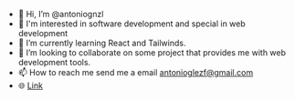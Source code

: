 - 👋 Hi, I’m @antoniognzl
- 👀 I'm interested in software development and special in web development
- 🌱 I’m currently learning React and Tailwinds.
- 💞️ I’m looking to collaborate on some project that provides me with web development tools.
- 📫 How to reach me send me a email antonioglezf@gmail.com
- 🌐 [Link](https://antoniognzl.github.io/portafoliotest/public/index)
<!---
antoniognzl/antoniognzl is a ✨ special ✨ repository because its `README.md` (this file) appears on your GitHub profile.
You can click the Preview link to take a look at your changes.
--->
